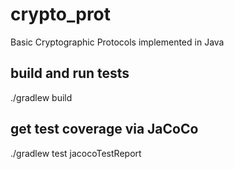 # crypto_prot
Basic Cryptographic Protocols implemented in Java

## build and run tests
./gradlew build

## get test coverage via JaCoCo

./gradlew test jacocoTestReport